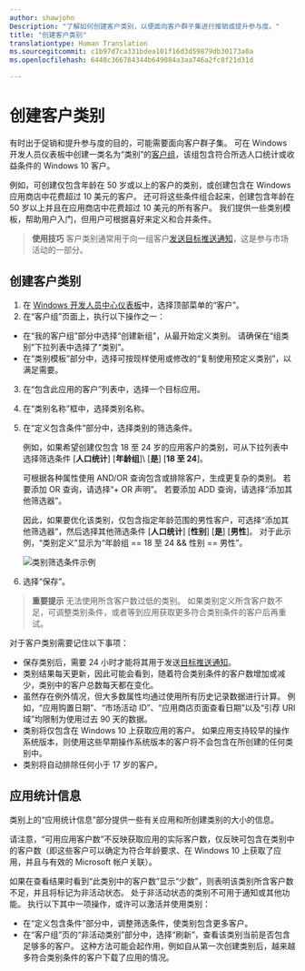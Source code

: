 ```yaml
---
author: shawjohn
Description: "了解如何创建客户类别，以便面向客户群子集进行推销或提升参与度。"
title: "创建客户类别"
translationtype: Human Translation
ms.sourcegitcommit: c1b97d7ca331bdea101f16d3d59879db30173a0a
ms.openlocfilehash: 6448c366784344b649084a3aa746a2fc8f21d31d

---
```


# 创建客户类别

有时出于促销和提升参与度的目的，可能需要面向客户群子集。 可在 Windows 开发人员仪表板中创建一类名为“类别”的[客户组](create-customer-groups.md)，该组包含符合所选人口统计或收益条件的 Windows 10 客户。

例如，可创建仅包含年龄在 50 岁或以上的客户的类别，或创建包含在 Windows 应用商店中花费超过 10 美元的客户。 还可将这些条件组合起来，创建包含年龄在 50 岁以上并且在应用商店中花费超过 10 美元的所有客户。 我们提供一些类别模板，帮助用户入门，但用户可根据喜好来定义和合并条件。

> **使用技巧** 客户类别通常用于向一组客户[发送目标推送通知](send-push-notifications-to-your-apps-customers.md)，这是参与市场活动的一部分。

## 创建客户类别

1.  在 [Windows 开发人员中心仪表板](https://developer.microsoft.com/dashboard/overview)中，选择顶部菜单的“客户”。
2.  在“客户组”页面上，执行以下操作之一：
 - 在“我的客户组”部分中选择“创建新组”，从最开始定义类别。 请确保在“组类别”下拉列表中选择了“类别”。
 - 在“类别模板”部分中，选择可按现样使用或修改的“复制使用预定义类别”，以满足需要。
3.  在“包含此应用的客户”列表中，选择一个目标应用。
4.  在“类别名称”框中，选择类别名称。
5.  在“定义包含条件”部分中，选择类别的筛选条件。

    例如，如果希望创建仅包含 18 至 24 岁的应用客户的类别，可从下拉列表中选择筛选条件 \[**人口统计**\] \[**年龄组**\]\ [**是**\] \[**18 至 24**\]。

    可根据各种属性使用 AND/OR 查询包含或排除客户，生成更复杂的类别。 若要添加 OR 查询，请选择“+ OR 声明”。 若要添加 ADD 查询，请选择“添加其他筛选器”。

    因此，如果要优化该类别，仅包含指定年龄范围的男性客户，可选择“添加其他筛选器”，然后选择其他筛选条件 \[**人口统计**\] \[**性别**\] \[**是**\] \[**男性**\]。 对于此示例，“类别定义”显示为“年龄组 == 18 至 24 &amp;&amp; 性别 == 男性”。

    ![类别筛选条件示例](images/create-segment-inclusions.png)
6. 选择“保存”。

> **重要提示** 无法使用所含客户数过低的类别。 如果类别定义所含客户数不足，可调整类别条件，或者等到应用获取更多符合类别条件的客户后再重试。

对于客户类别需要记住以下事项：
- 保存类别后，需要 24 小时才能将其用于发送[目标推送通知](send-push-notifications-to-your-apps-customers.md)。
- 类别结果每天更新，因此可能会看到，随着符合类别条件的客户数增加或减少，类别中的客户总数每天都在变化。
- 虽然存在例外情况，但大多数属性均通过使用所有历史记录数据进行计算。 例如，“应用购置日期”、“市场活动 ID”、“应用商店页面查看日期”以及“引荐 URI 域”均限制为使用过去 90 天的数据。
- 类别将仅包含在 Windows 10 上获取应用的客户。 如果应用支持较早的操作系统版本，则使用这些早期操作系统版本的客户将不会包含在所创建的任何类别中。
- 类别将自动排除任何小于 17 岁的客户。


## 应用统计信息

类别上的“应用统计信息”部分提供一些有关应用和所创建类别的大小的信息。

请注意，“可用应用客户数”不反映获取应用的实际客户数，仅反映可包含在类别中的客户数（即这些客户可以确定为符合年龄要求、在 Windows 10 上获取了应用，并且与有效的 Microsoft 帐户关联）。

如果在查看结果时看到“此类别中的客户数”显示“少数”，则表明该类别所含客户数不足，并且将标记为非活动状态。 处于非活动状态的类别不可用于通知或其他功能。 执行以下其中一项操作，或许可以激活并使用类别：

- 在“定义包含条件”部分中，调整筛选条件，使类别包含更多客户。
- 在“客户组”页的“非活动类别”部分中，选择“刷新”，查看该类别当前是否包含足够多的客户。 这种方法可能会起作用，例如自从第一次创建类别后，越来越多符合类别条件的客户下载了应用的情况。



<!--HONumber=Nov16_HO1-->


